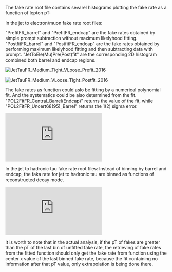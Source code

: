 The fake rate root file contains sevarel histograms plotting the fake rate as a function of lepton pT:

In the jet to electron/muon fake rate root files:

"PrefitFR_barrel" and "PrefitFR_endcap" are the fake rates obtained by simple prompt subtraction without maximum likelyhood fitting.
"PostfitFR_barrel" and "PostfitFR_endcap" are the fake rates obtained by performing maximum likelyhood fitting and then subtracting data with prompt.
"JetToEle(Mu)Pre(Post)fit" are the corresponding 2D histogram combined both barrel and endcap regions.

![JetTauFR_Medium_Tight_VLoose_Prefit_2016](https://user-images.githubusercontent.com/8279060/164252392-6c737249-b296-4aa9-85f7-7aadf5027b54.png)


![JetTauFR_Medium_VLoose_Tight_Postfit_2016](https://user-images.githubusercontent.com/8279060/164252277-43c992c7-8553-436d-82eb-f9e663dbf3dd.png)

The fake rates as function could aslo be fitting by a numerical polynomial fit. And the systematics could be also determined from the fit.
"POL2FitFR_Central_Barrel(Endcap)" returns the value of the fit, while "POL2FitFR_Uncert68(95)_Barrel" returns the 1(2) sigma error.

![FakeRateFit_JetToMu_Loose_Iso0p15_endcap_2018.pdf](https://github.com/wywdiablo/AZhCorrections/files/8522260/FakeRateFit_JetToMu_Loose_Iso0p15_endcap_2018.pdf)

In the jet to hadronic tau fake rate root files:
Instead of binning by barrel and endcap, the faka rate for jet to hadronic tau are binned as functions of reconstructed decay mode.

![FakeRateFit_JetToTau_Medium_VLoose_Tight_DM10_2018.pdf](https://github.com/wywdiablo/AZhCorrections/files/8522274/FakeRateFit_JetToTau_Medium_VLoose_Tight_DM10_2018.pdf)


It is worth to note that in the actual analysis, if the pT of fakes are greater than the pT of the last bin of unfitted fake rate, the retrieving of fake rates from the fitted function should only get the fake rate from function using the center x value of the last binned fake rate, because the fit containing no information after that pT value, only extrapolation is being done there.

